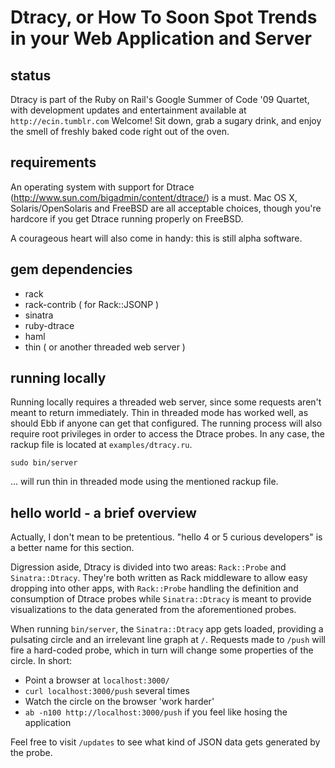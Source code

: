 Dtracy, or How To Soon Spot Trends in your Web Application and Server
=====================================================================

status
------

Dtracy is part of the Ruby on Rail's Google Summer of Code '09 Quartet, with development updates and entertainment available at `http://ecin.tumblr.com` Welcome! Sit down, grab a sugary drink, and enjoy the smell of freshly baked code right out of the oven.

requirements
------------

An operating system with support for Dtrace (http://www.sun.com/bigadmin/content/dtrace/) is a must. Mac OS X, Solaris/OpenSolaris and FreeBSD are all acceptable choices, though you're hardcore if you get Dtrace running properly on FreeBSD.

A courageous heart will also come in handy: this is still alpha software.

gem dependencies
------------

* rack
* rack-contrib ( for Rack::JSONP )
* sinatra
* ruby-dtrace
* haml
* thin ( or another threaded web server )

running locally
---------------

Running locally requires a threaded web server, since some requests aren't meant to return immediately. Thin in threaded mode has worked well, as should Ebb if anyone can get that configured. The running process will also require root privileges in order to access the Dtrace probes. In any case, the rackup file is located at `examples/dtracy.ru`.

`sudo bin/server`

... will run thin in threaded mode using the mentioned rackup file.

hello world - a brief overview
------------------------------

Actually, I don't mean to be pretentious. "hello 4 or 5 curious developers" is a better name for this section.

Digression aside, Dtracy is divided into two areas: `Rack::Probe` and `Sinatra::Dtracy`. They're both written as Rack middleware to allow easy dropping into other apps, with `Rack::Probe` handling the definition and consumption of Dtrace probes while `Sinatra::Dtracy` is meant to provide visualizations to the data generated from the aforementioned probes. 

When running `bin/server`, the `Sinatra::Dtracy` app gets loaded, providing a pulsating circle and an irrelevant line graph at `/`. Requests made to `/push` will fire a hard-coded probe, which in turn will change some properties of the circle. In short:

* Point a browser at `localhost:3000/`
* `curl localhost:3000/push` several times
* Watch the circle on the browser 'work harder'
* `ab -n100 http://localhost:3000/push` if you feel like hosing the application

Feel free to visit `/updates` to see what kind of JSON data gets generated by the probe.



